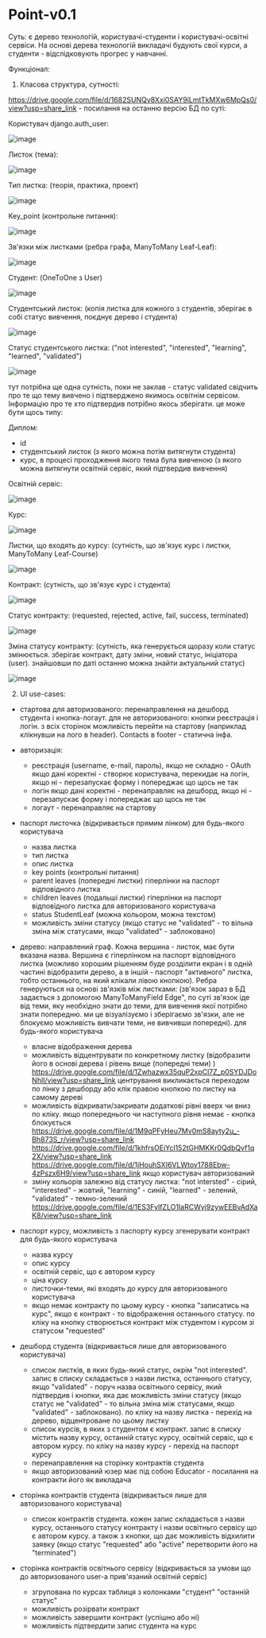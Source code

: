 # Point-v0.1

Суть: є дерево технологій, користувачі-студенти і користувачі-освітні сервіси. На основі дерева технологій викладачі будують свої курси,
а студенти - відслідковують прогрес у навчанні.


Функціонал:

1. Класова структура, сутності:

https://drive.google.com/file/d/1682SUNQv8Xxi0SAY9iLmtTkMXw6MpQs0/view?usp=share_link - посилання на останню версію БД
по суті:

Користувач django.auth_user:

![image](https://user-images.githubusercontent.com/126251095/230977584-2dafdb4d-5a48-4ee8-91e9-c88d07259ccf.png)

Листок (тема):

![image](https://user-images.githubusercontent.com/126251095/230978616-ab01848c-67f1-455c-8cd4-a0415bb0a24c.png)

Тип листка: (теорія, практика, проект)

![image](https://user-images.githubusercontent.com/126251095/230978834-1dd29a8d-a103-4581-bda5-f9d79dc2c9ad.png)

Key_point (контрольне питання):

![image](https://user-images.githubusercontent.com/126251095/230978697-b5116165-5cf2-481d-ab9f-429abc9ab860.png)

Зв'язки між листками (ребра графа, ManyToMany Leaf-Leaf):

![image](https://user-images.githubusercontent.com/126251095/230979086-b6d21682-dceb-4866-bb0d-89e2ac466c28.png)

Студент: (OneToOne з User)

![image](https://user-images.githubusercontent.com/126251095/230978342-bfa017aa-76dc-4198-a409-e4b2015b87f3.png)

Студентський листок: (копія листка для кожного з студентів, зберігає в собі статус вивчення, поєднує дерево і студента)

![image](https://user-images.githubusercontent.com/126251095/230979556-eb54db95-5560-448d-93e1-9b61956442c7.png)

Статус студентського листка: ("not interested", "interested", "learning", "learned", "validated") 

![image](https://user-images.githubusercontent.com/126251095/230979632-8749930b-4d3a-4621-bd43-c922c69c2d70.png)

тут потрібна ще одна сутність, поки не заклав - статус validated свідчить про те що тему вивчено і підтверджено якимось освітнім сервісом. Інформацію про те хто підтвердив потрібно якось зберігати. це може бути щось типу:

Диплом:
- id
- студентський листок (з якого можна потім витягнути студента)
- курс, в процесі проходження якого тема була вивченою (з якого можна витягнути освітній сервіс, який підтвердив вивчення)

Освітній сервіс:

![image](https://user-images.githubusercontent.com/126251095/230980540-adf2a617-1519-43bd-bde3-d5bd08e2e9ea.png)

Курс:

![image](https://user-images.githubusercontent.com/126251095/230980630-03ad2088-2c0d-464b-b65e-c05ecabc4e4c.png)

Листки, що входять до курсу: (сутність, що зв'язує курс і листки, ManyToMany Leaf-Course)

![image](https://user-images.githubusercontent.com/126251095/230980707-0566e462-766d-49ed-88f9-6da53d83f65f.png)

Контракт: (сутність, що зв'язує курс і студента)

![image](https://user-images.githubusercontent.com/126251095/230981109-865bfa43-9fd1-41cd-a06a-07d70110c470.png)

Статус контракту: (requested, rejected, active, fail, success, terminated)

![image](https://user-images.githubusercontent.com/126251095/230981334-f70bf94e-d7df-48d7-a31f-823ef71db5b8.png)

Зміна статусу контракту: (сутність, яка генерується щоразу коли статус змінюється. зберігає контракт, дату зміни, новий статус, ініціатора (user). знайшовши по даті останню можна знайти актуальний статус)

![image](https://user-images.githubusercontent.com/126251095/230981437-5d55376d-8f48-4883-bc88-92d97501cbde.png)

2. UI use-cases:
- стартова для авторизованого: перенаправлення на дешборд студента і кнопка-логаут. для не авторизованого: кнопки реєстрація і логін. з всіх сторінок можливість перейти на стартову (наприклад клікнувши на лого в header). Contacts в footer - статична інфа. 
- авторизація:
	- реєстрація (username, e-mail, пароль), якщо не складно - OAuth
	якщо дані коректні - створює користувача, перекидає на логін, якщо ні - перезапускає форму і попереджає що щось не так
	- логін
	якщо дані коректні - перенаправляє на дешборд, якщо ні - перезапускає форму і попереджає що щось не так
	- логаут - перенаправляє на стартову
- паспорт листочка (відкривається прямим лінком)
	для будь-якого користувача
	- назва листка
	- тип листка
	- опис листка
	- key points (контрольні питання)
	- parent leaves (попередні листки) гіперлінки на паспорт відповідного листка
	- children leaves (подальші листки) гіперлінки на паспорт відповідного листка
	для авторизованого користувача
	- status StudentLeaf (можна кольором, можна текстом)
	- можливість зміни статусу (якщо статус не "validated" - то вільна зміна між статусами, якщо "validated" - заблоковано)

- дерево: направлений граф. Кожна вершина - листок, має бути вказана назва. Вершина є гіперлінком на паспорт відповідного листка (можливо хорошим рішенням буде розділити екран і в одній частині відобразити дерево, а в іншій - паспорт "активного" листка, тобто останнього, на який клікали лівою кнопкою).
Ребра генеруються на основі зв'язків між листками: (зв'язок зараз в БД задається з допомогою ManyToManyField Edge", по суті зв'язок іде від теми, яку необхідно знати до теми, для вивчення якої потрібно знати попередню. ми це візуалізуємо і зберігаємо зв'язки, але не блокуємо можливість вивчати теми, не вивчивши попередні). 
	для будь-якого користувача
	- власне відображення дерева
	- можливість відцентрувати по конкретному листку (відобразити його в основі дерева і рівень вище (попередні теми) ) 	https://drive.google.com/file/d/1Zwhazwx35quP2xpCl7Z_p0SYDJDoNhlI/view?usp=share_link  центрування викликається переходом по лінку з дешборду або клік правою кнопкою по листку на самому дереві
	- можливість відкривати/закривати додаткові рівні вверх чи вниз по кліку. якщо попереднього чи наступного рівня немає - кнопка блокується
https://drive.google.com/file/d/1M9qPFyHeu7Mv0mS8ayty2u_-Bh873S_r/view?usp=share_link
https://drive.google.com/file/d/1khfrsOEiYcl152tGHMKKr0QdbQvf1q2X/view?usp=share_link
https://drive.google.com/file/d/1jHouhSXI6VLWtov1788Ebw-4zPszx6H9/view?usp=share_link
	якщо користувач авторизований
	- зміну кольорів залежно від статусу листка: "not intersted" - сірий, "interested" - жовтий, "learning" - синій, "learned" - зелений, "validated" - темно-зелений 
https://drive.google.com/file/d/1ES3FylfZLO1IaRCWyj9zywEEBvAdXaK8/view?usp=share_link

- паспорт курсу, можливість з паспорту курсу згенерувати контракт
	для будь-якого користувача
	- назва курсу
	- опис курсу
	- освітній сервіс, що є автором курсу
	- ціна курсу
	- листочки-теми, які входять до курсу
	для авторизованого користувача
	- якщо немає контракту по цьому курсу - кнопка "записатись на курс", якщо є контракт - то відображення останнього статусу. по кліку на кнопку створюється контракт між студентом і курсом зі статусом "requested"

- дешборд студента (відкривається лише для авторизованого користувача)
	- список листків, в яких будь-який статус, окрім "not interested". запис в списку складається з назви листка, останнього статусу, якщо "validated" - поруч 		назва 	  освітнього сервісу, який підтвердив і кнопки, яка дає можливість зміни статусу (якщо статус не "validated" - то вільна зміна між статусами, якщо 		"validated" 		- заблоковано). по кліку на назву листка - перехід на дерево, відцентроване по цьому листку
	- список курсів, в яких з студентом є контракт. запис в списку містить назву курсу, останній статус курсу, освітній сервіс, що є автором курсу. по кліку на 		назву курсу - перехід на паспорт курсу
	- перенаправлення на сторінку контрактів студента
	- якщо авторизований юзер має під собою Educator - посилання на контракти його як викладача
	
- сторінка контрактів студента (відкривається лише для авторизованого користувача)
	- список контрактів студента. кожен запис складається з назви курсу, останнього статусу контракту і назви освітньго сервісу що є автором курсу. а також з 	  кнопки, що дає можливість відхилити заявку (якщо статус "requested" або "active" перетворити його на "terminated")
	
- сторінка контрактів освітнього сервісу (відкривається за умови що до авторизованого user-а прив'язаний освітній сервіс)
	- згрупована по курсах таблиця з колонками "студент" "останній статус"
	- можливість розірвати контракт
	- можливість завершити контракт (успішно або ні)
	- можливість підтвердити запис студента на курс

